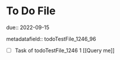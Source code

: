 # To Do File

due:: 2022-09-15

metadatafield:: todoTestFile_1246_96

- [ ] Task of todoTestFile_1246 1 [[Query me]]
